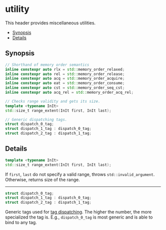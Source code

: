 # utility

This header provides miscellaneous utilities.

- [Synopsis](#synopsis)
- [Details](#details)

## Synopsis

~~~C++
// Shorthand of memory order semantics
inline constexpr auto rlx = std::memory_order_relaxed;
inline constexpr auto rel = std::memory_order_release;
inline constexpr auto acq = std::memory_order_acquire;
inline constexpr auto eat = std::memory_order_consume;
inline constexpr auto cst = std::memory_order_seq_cst;
inline constexpr auto acq_rel = std::memory_order_acq_rel;

// Checks range validity and gets its size.
template <typename InIt>
std::size_t range_extent(InIt first, InIt last);

// Generic dispatching tags.
struct dispatch_0_tag;
struct dispatch_1_tag : dispatch_0_tag;
struct dispatch_2_tag : dispatch_1_tag;
~~~

## Details

~~~C++
template <typename InIt>
std::size_t range_extent(InIt first, InIt last);
~~~

If `first`, `last` do not specify a valid range,
throws `std::invalid_argument`.
Otherwise, returns size of the range.

--------------------------------------------------------------------------------

~~~C++
struct dispatch_0_tag;
struct dispatch_1_tag : dispatch_0_tag;
struct dispatch_2_tag : dispatch_1_tag;
~~~

Generic tags used for [tag dispatching][1].
The higher the number, the more specialized the tag is.
E.g., `dispatch_0_tag` is most generic and is able to bind to any tag.

[1]:https://www.boost.org/community/generic_programming.html#tag_dispatching
